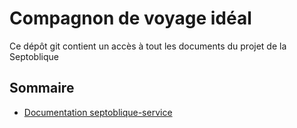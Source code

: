 # Compagnon de voyage idéal

Ce dépôt git contient un accès à tout les documents du projet de la Septoblique

## Sommaire

- [Documentation septoblique-service](http://doc.septotrip.com)